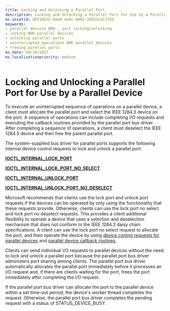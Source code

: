 ```yaml
---
title: Locking and Unlocking a Parallel Port
description: Locking and Unlocking a Parallel Port for Use by a Parallel Device
ms.assetid: dbfa962e-9de8-4a9c-b962-24b53c41f35d
keywords:
- parallel devices WDK , port locking/unlocking
- locking WDK parallel devices
- unlocking parallel ports
- uninterrupted operations WDK parallel devices
- freeing parallel ports
ms.date: 04/20/2017
ms.localizationpriority: medium
---
```


# Locking and Unlocking a Parallel Port for Use by a Parallel Device





To execute an uninterrupted sequence of operations on a parallel device, a client must allocate the parallel port and select the IEEE 1284.3 device on the port. A sequence of operations can include completing I/O requests and executing the callback routines provided by the parallel port bus driver. After completing a sequence of operations, a client must deselect the IEEE 1284.3 device and then free the parent parallel port.

The system-supplied bus driver for parallel ports supports the following internal device control requests to lock and unlock a parallel port:

[**IOCTL\_INTERNAL\_LOCK\_PORT**](https://docs.microsoft.com/windows-hardware/drivers/ddi/parallel/ni-parallel-ioctl_internal_lock_port)

[**IOCTL\_INTERNAL\_LOCK\_PORT\_NO\_SELECT**](https://docs.microsoft.com/windows-hardware/drivers/ddi/parallel/ni-parallel-ioctl_internal_lock_port_no_select)

[**IOCTL\_INTERNAL\_UNLOCK\_PORT**](https://docs.microsoft.com/windows-hardware/drivers/ddi/parallel/ni-parallel-ioctl_internal_unlock_port)

[**IOCTL\_INTERNAL\_UNLOCK\_PORT\_NO\_DESELECT**](https://docs.microsoft.com/windows-hardware/drivers/ddi/parallel/ni-parallel-ioctl_internal_unlock_port_no_deselect)

Microsoft recommends that clients use the lock port and unlock port requests if the devices can be operated by only using the functionality that these requests provide. Otherwise, clients can use the lock port no select and lock port no deselect requests. This provides a client additional flexibility to operate a device that uses a selection and deselection mechanism that does not conform to the IEEE 1284.3 daisy chain specifications. A client can use the lock port no select request to allocate the port, and then operate the device by using [device control requests for parallel devices](https://docs.microsoft.com/windows-hardware/drivers/ddi/index) and [parallel device callback routines](https://docs.microsoft.com/windows-hardware/drivers/ddi/index).

Clients can send individual I/O requests to parallel devices without the need to lock and unlock a parallel port because the parallel port bus driver administers port sharing among clients. The parallel port bus driver automatically allocates the parallel port immediately before it processes an I/O request and, if there are clients waiting for the port, frees the port immediately after completing the I/O request.

If the parallel port bus driver can allocate the port to the parallel device within a set time-out period, the device's worker thread completes the request. Otherwise, the parallel port bus driver completes the pending request with a status of STATUS\_DEVICE\_BUSY.

 

 




